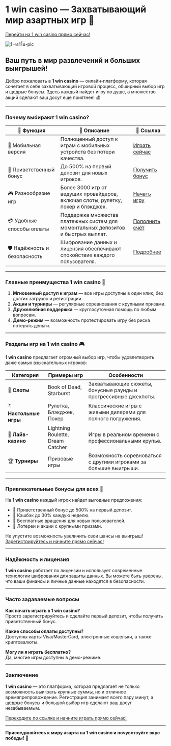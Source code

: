 # 1 win casino — Захватывающий мир азартных игр 🎰

[Перейти на 1 win casino прямо сейчас!](https://brandplay.link/6F5VqbyZ)

![1-คาสิโน-pic](https://github.com/user-attachments/assets/dd000159-e7b4-4981-90fd-14a89e065060)

## Ваш путь в мир развлечений и больших выигрышей!

Добро пожаловать в **1 win casino** — онлайн-платформу, которая сочетает в себе захватывающий игровой процесс, обширный выбор игр и щедрые бонусы. Здесь каждый найдет игру по душе, а множество акций сделают ваш досуг еще приятнее! 💰

---

### Почему выбирают 1 win casino?

| 🎯 Функция                  | 📝 Описание                                                                                          | 🔗 Ссылка                                   |
|-----------------------------|-----------------------------------------------------------------------------------------------------|--------------------------------------------|
| 📱 Мобильная версия         | Полноценный доступ к играм с мобильных устройств без потери качества.                               | [Играть сейчас](https://brandplay.link/6F5VqbyZ) |
| 🎁 Приветственный бонус     | До 500% на первый депозит для новых игроков.                                                       | [Получить бонус](https://brandplay.link/6F5VqbyZ) |
| 🎮 Разнообразие игр         | Более 3000 игр от ведущих провайдеров, включая слоты, рулетку, покер и блэкджек.                   | [Начать игру](https://brandplay.link/6F5VqbyZ) |
| 💳 Удобные способы оплаты   | Поддержка множества платежных систем для моментальных депозитов и быстрых выплат.                 | [Пополнить счёт](https://brandplay.link/6F5VqbyZ) |
| 🛡️ Надёжность и безопасность| Шифрование данных и лицензия обеспечивают спокойствие каждого пользователя.                       | [Подробнее](https://brandplay.link/6F5VqbyZ) |

---

### Главные преимущества 1 win casino 🎲

1. **Мгновенный доступ к играм** — все игры доступны в один клик, без долгих загрузок и регистрации.
2. **Акции и турниры** — регулярные соревнования с крупными призами.
3. **Дружелюбная поддержка** — круглосуточная помощь по любым вопросам.
4. **Демо-режим** — возможность протестировать игру без риска потерять деньги.

---

### Разделы игр на 1 win casino 🎮

**1 win casino** предлагает огромный выбор игр, чтобы удовлетворить даже самых взыскательных игроков:

| Категория         | Примеры игр                     | Особенности                                                                 |
|--------------------|---------------------------------|-----------------------------------------------------------------------------|
| 🎰 **Слоты**      | Book of Dead, Starburst        | Захватывающие сюжеты, бонусные раунды и прогрессивные джекпоты.             |
| 🃏 **Настольные игры**| Рулетка, Блэкджек, Покер    | Классические игры с живыми дилерами для полного погружения.                 |
| 🎲 **Лайв-казино**  | Lightning Roulette, Dream Catcher | Игры в реальном времени с профессиональными крупье.                         |
| 🏆 **Турниры**     | Призовые игры                 | Возможность соревноваться с другими игроками за большие выигрыши.           |

---

### Привлекательные бонусы для всех 🎁

На **1 win casino** каждый игрок найдет выгодные предложения:

- 🎉 Приветственный бонус до 500% на первый депозит.
- 🤑 Кэшбэк до 30% каждую неделю.
- 🎰 Бесплатные вращения для новых пользователей.
- 🎯 Лотереи и акции с крупными призами.

Не упустите возможность увеличить свои шансы на выигрыш! [Зарегистрируйтесь и начните прямо сейчас!](https://brandplay.link/6F5VqbyZ)

---

### Надёжность и лицензия

**1 win casino** работает по лицензии и использует современные технологии шифрования для защиты данных. Вы можете быть уверены, что ваши финансы и личные данные находятся в безопасности.

---

### Часто задаваемые вопросы

**Как начать играть в 1 win casino?**  
Просто зарегистрируйтесь и сделайте первый депозит, чтобы получить приветственный бонус.  

**Какие способы оплаты доступны?**  
Доступны карты Visa/MasterCard, электронные кошельки, а также криптовалюты.  

**Могу ли я играть бесплатно?**  
Да, многие игры доступны в демо-режиме.  

---

### Заключение

**1 win casino** — это платформа, которая предлагает не только возможность выиграть крупные суммы, но и отличное времяпрепровождение. Регистрация занимает всего пару минут, а щедрые бонусы и большой выбор игр сделают ваш досуг незабываемым. 

[Переходите по ссылке и начните играть прямо сейчас!](https://brandplay.link/6F5VqbyZ)

---

**Присоединяйтесь к миру азарта на 1 win casino и почувствуйте вкус победы!** 🎉
